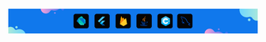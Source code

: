 ![my_technology](images/mytech.png)
<!--
<h1 align="center">Hi 👋, I'm Jaydip</h1>
<h3 align="center">A passionate programmer who loves to convert ideas into code 📍</h3>

## About Me 

Currently pursuing **BE** degree in **Computer Engineering** At Gec Gandhinagar. I’m currently working on Android Development with **Flutter** and **Java** . Also passionate about competitive programming with C++ ...
<!--
**Jaydip614/Jaydip614** is a ✨ _special_ ✨ repository because its `README.md` (this file) appears on your GitHub profile.

Here are some ideas to get you started:

- 🔭 I’m currently working on ...
- 🌱 I’m currently learning ...
- 👯 I’m looking to collaborate on ...
- 🤔 I’m looking for help with ...
- 💬 Ask me about ...
- 📫 How to reach me: ...
- 😄 Pronouns: ...
- ⚡ Fun fact: ...
-->
